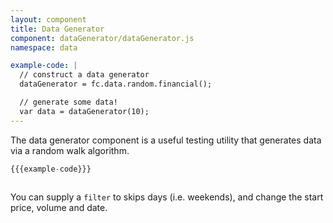 ```yaml
---
layout: component
title: Data Generator
component: dataGenerator/dataGenerator.js
namespace: data

example-code: |
  // construct a data generator
  dataGenerator = fc.data.random.financial();

  // generate some data!
  var data = dataGenerator(10);
---
```


The data generator component is a useful testing utility that generates data via a random walk algorithm.

```js
{{{example-code}}}
```

<pre id="utilities_generator"></pre>
<script type="text/javascript">
(function() {
    {{{example-code}}}
    d3.select("#utilities_generator").html(JSON.stringify(data, null, 2));
}());
</script>

You can supply a `filter` to skips days (i.e. weekends), and change the start price, volume and date.
